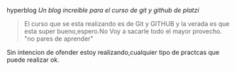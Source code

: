 hyperblog
*Un blog increíble para el curso de git y github de platzi*
>El curso que se esta realizando es de Git y GITHUB y la verada es que esta super bueno,espero.No Voy a sacarle todo el mayor provecho.
"no pares de aprender"

Sin intencion de ofender estoy realizando,cualquier tipo de practcas que puede realizar ok.